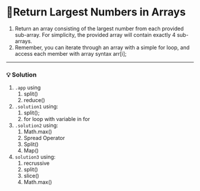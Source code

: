 # 📝Return Largest Numbers in Arrays

1. Return an array consisting of the largest number from each provided sub-array. For simplicity, the provided array will contain exactly 4 sub-arrays.
2. Remember, you can iterate through an array with a simple for loop, and access each member with array syntax arr[i];


---

### 💡 Solution
1. `.app` using 
   1. split()
   2. reduce()
2. `.solution1` using:
   1. split();
   2. for loop with variable in for
3. `.solution2` using:
   1. Math.max()
   2. Spread Operator
   3. Split()
   4. Map()
4. `solution3` using:
   1. recrussive
   2. split()
   3. slice()
   4. Math.max()